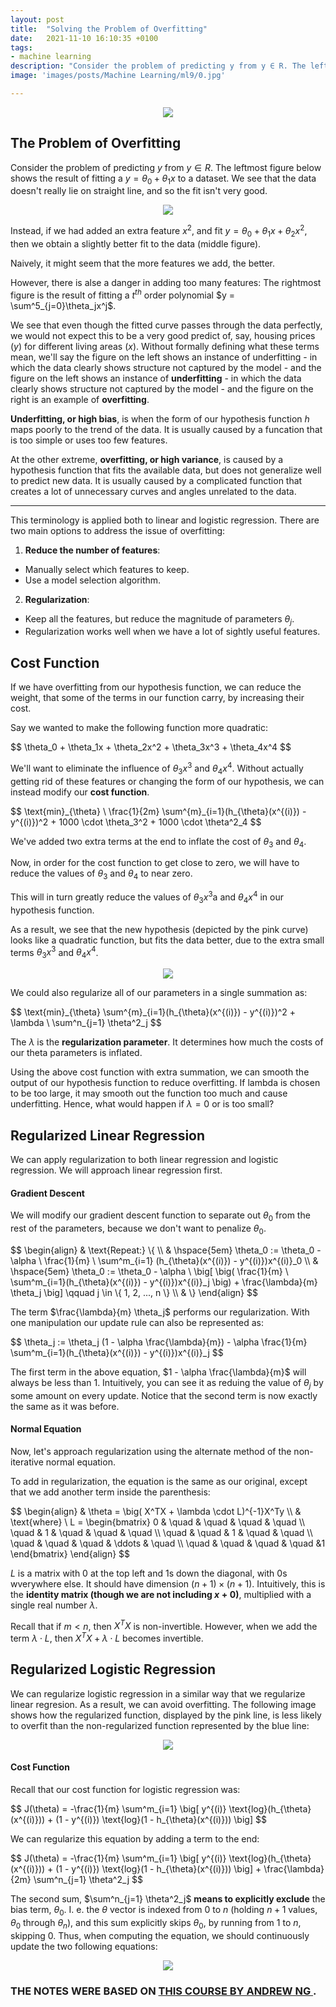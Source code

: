 ```yaml
---
layout: post
title:  "Solving the Problem of Overfitting"
date:   2021-11-10 16:10:35 +0100
tags:
- machine learning
description: "Consider the problem of predicting y from y ∈ R. The leftmost figure below shows the result of fitting a <i>y = θ0 +θ1 * x</i>  to a dataset. We see that the data doesn't really lie on straight line, and so the fit is not very good."
image: 'images/posts/Machine Learning/ml9/0.jpg'

---
```


<center>
<img src="/images/posts/Machine Learning/ml9/0.jpg">
</center>

## The Problem of Overfitting

Consider the problem of predicting $y$ from $y \in R$. The leftmost figure below shows the result of fitting a $y = \theta_0 + \theta_1x$ to a dataset. We see that the data doesn't really lie on straight line, and so the fit isn't very good.

<center>
<img src="/images/posts/Machine Learning/ml9/1.png">
</center>

Instead, if we had added an extra feature $x^2$, and fit $y = \theta_0 + \theta_1x + \theta_2x^2$, then we obtain a slightly better fit to the data (middle figure).

Naively, it might seem that the more features we add, the better. 

However, there is alse a danger in adding too many features: The rightmost figure is the result of fitting a $t^{th}$ order polynomial $y = \sum^5_{j=0}\theta_jx^j$. 

We see that even though the fitted curve passes through the data perfectly, we would not expect this to be a very good predict of, say, housing prices ($y$) for different living areas ($x$). Without formally defining what these terms mean, we'll say the figure on the left shows an instance of underfitting - in which the data clearly shows structure not captured by the model - and the figure on the left shows an instance of **underfitting** - in which the data clearly shows structure not captured by the model - and the figure on the right is an example of **overfitting**.

**Underfitting, or high bias**, is when the form of our hypothesis function $h$ maps poorly to the trend of the data. It is usually caused by a funcation that is too simple or uses too few features. 

At the other extreme, **overfitting, or high variance**, is caused by a hypothesis function that fits the available data, but does not generalize well to predict new data. It is usually caused by a complicated function that creates a lot of unnecessary curves and angles unrelated to the data.

-----------------

This terminology is applied both to linear and logistic regression. There are two main options to address the issue of overfitting:

1) **Reduce the number of features**:
- Manually select which features to keep.
- Use a model selection algorithm.

2) **Regularization**:
- Keep all the features, but reduce the magnitude of parameters $\theta_j$.
- Regularization works well when we have a lot of sightly useful features.

## Cost Function

If we have overfitting from our hypothesis function, we can reduce the weight, that some of the terms in our function carry, by increasing their cost.

Say we wanted to make the following function more quadratic:

<div class="latex-eq">
$$
\theta_0 + \theta_1x + \theta_2x^2 + \theta_3x^3 + \theta_4x^4
$$
</div>

We'll want to eliminate the influence of $\theta_3x^3$ and $\theta_4x^4$. Without actually getting rid of these features or changing the form of our hypothesis, we can instead modify our **cost function**.

<div class="latex-eq">
$$
\text{min}_{\theta} \ \frac{1}{2m} \sum^{m}_{i=1}(h_{\theta}(x^{(i)}) - y^{(i)})^2 + 1000 \cdot \theta_3^2 + 1000 \cdot \theta^2_4
$$
</div>

We've added two extra terms at the end to inflate the cost of $\theta_3$ and $\theta_4$.

Now, in order for the cost function to get close to zero, we will have to reduce the values of $\theta_3$ and $\theta_4$ to near zero.

This will in turn greatly reduce the values of $\theta_3x^3$a and $\theta_4x^4$ in our hypothesis function.

As a result, we see that the new hypothesis (depicted by the pink curve) looks like a quadratic function, but fits the data better, due to the extra small terms $\theta_3x^3$ and $\theta_4x^4$.

<center>
<img src="/images/posts/Machine Learning/ml9/2.png">
</center>

We could also regularize all of our parameters in a single summation as:

<div class="latex-eq">
$$
\text{min}_{\theta} \sum^{m}_{i=1}(h_{\theta}(x^{(i)}) - y^{(i)})^2 + \lambda \ \sum^n_{j=1} \theta^2_j
$$
</div>

The $\lambda$ is the **regularization parameter**. It determines how much the costs of our theta parameters is inflated.

Using the above cost function with extra summation, we can smooth the output of our hypothesis function to reduce overfitting. If lambda is chosen to be too large, it may smooth out the function too much and cause underfitting. Hence, what would happen if $\lambda = 0$ or is too small?

## Regularized Linear Regression

We can apply regularization to both linear regression and logistic regression. We will approach linear regression first.

#### Gradient Descent

We will modify our gradient descent function to separate out $\theta_0$ from the rest of the parameters, because we don't want to penalize $\theta_0$.

<div class="latex-eq">
$$
\begin{align}
& \text{Repeat:} \{ \\
& \hspace{5em} \theta_0 := \theta_0 - \alpha \ \frac{1}{m} \ \sum^m_{i=1} (h_{\theta}(x^{(i)}) - y^{(i)})x^{(i)}_0 \\
& \hspace{5em} \theta_0 := \theta_0 - \alpha \ \big[ \big( \frac{1}{m} \ \sum^m_{i=1}(h_{\theta}(x^{(i)}) - y^{(i)})x^{(i)}_j \big) + \frac{\lambda}{m} \theta_j \big] \qquad j \in \{ 1, 2, ..., n \} \\
& \}
\end{align}
$$
</div>

The term $\frac{\lambda}{m} \theta_j$ performs our regularization. With one manipulation our update rule can also be represented as:

<div class="latex-eq">
$$
\theta_j := \theta_j (1 - \alpha \frac{\lambda}{m}) - \alpha \frac{1}{m} \sum^m_{i=1}(h_{\theta}(x^{(i)}) - y^{(i)})x^{(i)}_j
$$
</div>

The first term in the above equation, $1 - \alpha \frac{\lambda}{m}$ will always be less than $1$. Intuitively, you can see it as reduing the value of $\theta_j$ by some amount on every update. Notice that the second term is now exactly the same as it was before.

#### Normal Equation

Now, let's approach regularization using the alternate method of the non-iterative normal equation.

To add in regularization, the equation is the same as our original, except that we add another term inside the parenthesis:

<div class="latex-eq">
$$
\begin{align}
& \theta = \big( X^TX + \lambda \cdot L)^{-1}X^Ty \\
& \text{where} \ L = \begin{bmatrix}
0 & \quad & \quad & \quad  & \quad \\
\quad & 1 & \quad & \quad  & \quad \\
\quad & \quad & 1 & \quad  & \quad \\
\quad & \quad & \quad & \ddots  & \quad \\
\quad  & \quad  & \quad & \quad  &1 
\end{bmatrix}
\end{align}
$$
</div>

$L$ is a matrix with $0$ at the top left and $1$s down the diagonal, with $0$s wverywhere else. It should have dimension $(n + 1) \times (n + 1)$. Intuitively, this is the **identity matrix (though we are not including $x+0$)**, multiplied with a single real number $\lambda$.

Recall that if $m < n$, then $X^TX$ is non-invertible. However, when we add the term $\lambda \cdot L$, then $X^TX + \lambda \cdot L$ becomes invertible.

## Regularized Logistic Regression

We can regularize logistic regression in a similar way that we regularize linear regresion. As a result, we can avoid overfitting. The following image shows how the regularized function, displayed by the pink line, is less likely to overfit than the non-regularized function represented by the blue line:

<center>
<img src="/images/posts/Machine Learning/ml9/3.png">
</center>

#### Cost Function

Recall that our cost function for logistic regression was:

<div class="latex-eq">
$$
J(\theta) = -\frac{1}{m} \sum^m_{i=1} \big[ y^{(i)} \text{log}(h_{\theta}(x^{(i)})) + (1 - y^{(i)}) \text{log}(1 - h_{\theta}(x^{(i)})) \big]
$$
</div>

We can regularize this equation by adding a term to the end:

<div class="latex-eq">
$$
J(\theta) = -\frac{1}{m} \sum^m_{i=1} \big[ y^{(i)} \text{log}(h_{\theta}(x^{(i)})) + (1 - y^{(i)}) \text{log}(1 - h_{\theta}(x^{(i)})) \big] + \frac{\lambda}{2m} \sum^n_{j=1} \theta^2_j
$$
</div>

The second sum, $\sum^n_{j=1} \theta^2_j$ **means to explicitly exclude** the bias term, $\theta_0$. I. e. the $\theta$ vector is indexed from $0$ to $n$ (holding $n + 1$ values, $\theta_0$ through $\theta_n$), and this sum explicitly skips $\theta_0$, by running from $1$ to $n$, skipping $0$. Thus, when computing the equation, we should continuously update the two following equations:

<center>
<img src="/images/posts/Machine Learning/ml9/4.png">
</center>

### THE NOTES WERE BASED ON <a href="https://www.coursera.org/learn/machine-learning"> THIS COURSE BY ANDREW NG </a>.